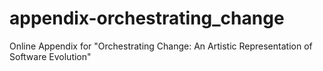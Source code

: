 # appendix-orchestrating_change
Online Appendix for "Orchestrating Change: An Artistic Representation of Software Evolution"
